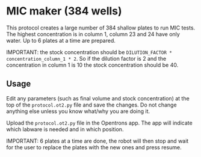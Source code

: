 MIC maker (384 wells)
=====================

This protocol creates a large number of 384 shallow plates to run
MIC tests. The highest concentration is in column 1, column 23 and 24
have only water.
Up to 6 plates at a time are prepared.

IMPORTANT: the stock concentration should be `DILUTION_FACTOR * concentration_column_1 * 2`.
So if the dilution factor is 2 and the concentration in column 1 is 10
the stock concentration should be 40.

Usage
-----

Edit any parameters (such as final volume and stock concentration) at the
top of the `protocol.ot2.py` file and save the changes. Do not change
anything else unless you know what/why you are doing it.

Upload the `protocol.ot2.py` file in the Opentrons app.
The app will indicate which labware is needed and in which position.

IMPORTANT: 6 plates at a time are done, the robot will then stop and wait
for the user to replace the plates with the new ones and press resume.
